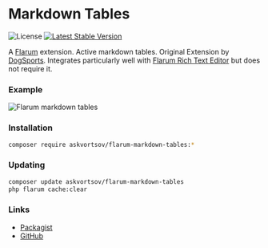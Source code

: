 # Markdown Tables

![License](https://img.shields.io/badge/license-MIT-blue.svg) [![Latest Stable Version](https://img.shields.io/packagist/v/askvortsov/flarum-markdown-tables.svg)](https://packagist.org/packages/askvortsov/flarum-markdown-tables)

A [Flarum](http://flarum.org) extension. Active markdown tables. Original Extension by [DogSports](https://github.com/DogSports/flarum-ext-pipetables).
Integrates particularly well with [Flarum Rich Text Editor](https://discuss.flarum.org/d/26455-wysiwyg-rich-text-editor) but does not require it.

### Example
![Flarum markdown tables](https://i.imgur.com/1bAB7EE.png)

### Installation

```sh
composer require askvortsov/flarum-markdown-tables:*
```

### Updating

```sh
composer update askvortsov/flarum-markdown-tables
php flarum cache:clear
```

### Links

- [Packagist](https://packagist.org/packages/askvortsov/flarum-markdown-tables)
- [GitHub](https://github.com/askvortsov1/flarum-markdown-tables)
